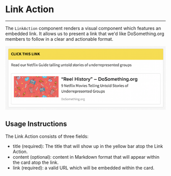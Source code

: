 # Link Action
***

The `LinkAction` component renders a visual component which features an embedded link. It allows us to present a link that we'd like DoSomething.org members to follow in a clear and actionable format.

![Link Action component](../_assets/link-action-component.png)  


## Usage Instructions
The Link Action consists of three fields:

- title (required): The title that will show up in the yellow bar atop the Link Action.
- content (optional): content in Markdown format that will appear within the card atop the link.
- link (required): a valid URL which will be embedded within the card.

